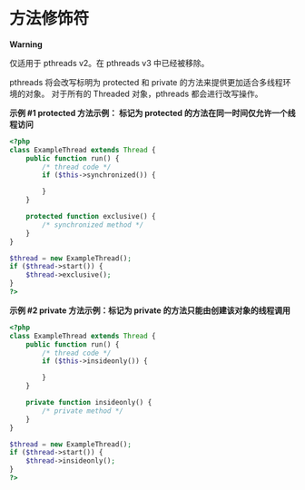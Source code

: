 方法修饰符
==========

**Warning**

仅适用于 pthreads v2。在 pthreads v3 中已经被移除。

pthreads 将会改写标明为 protected 和 private
的方法来提供更加适合多线程环境的对象。 对于所有的 Threaded
对象，pthreads 都会进行改写操作。

**示例 \#1 protected 方法示例： 标记为 protected
的方法在同一时间仅允许一个线程访问**

``` php
<?php
class ExampleThread extends Thread {
    public function run() {
        /* thread code */
        if ($this->synchronized()) {

        }
    }

    protected function exclusive() {
        /* synchronized method */
    }
}

$thread = new ExampleThread();
if ($thread->start()) {
    $thread->exclusive();
}
?>
```

**示例 \#2 private 方法示例：标记为 private
的方法只能由创建该对象的线程调用**

``` php
<?php
class ExampleThread extends Thread {
    public function run() {
        /* thread code */
        if ($this->insideonly()) {

        }
    }

    private function insideonly() {
        /* private method */
    }
}

$thread = new ExampleThread();
if ($thread->start()) {
    $thread->insideonly();
}
?>
```
